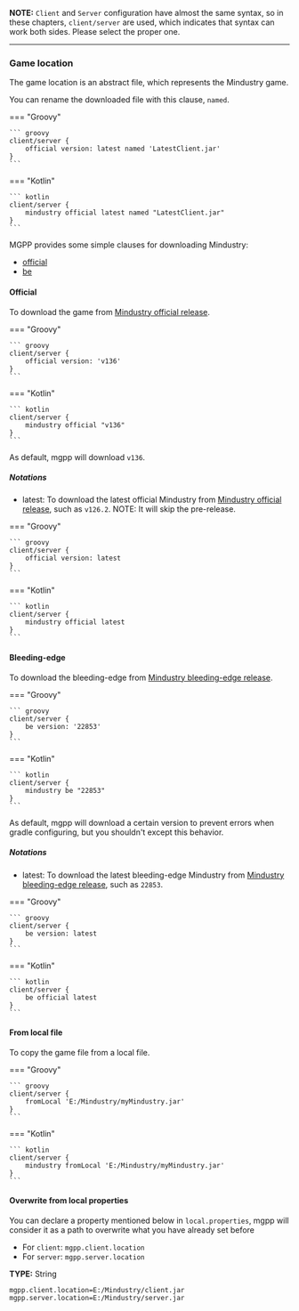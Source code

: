 **NOTE:** `Client` and `Server` configuration have almost the same syntax,
so in these chapters, `client/server` are used, which indicates that syntax can work both sides.
Please select the proper one.

___

### Game location

The game location is an abstract file, which represents the Mindustry game.

You can rename the downloaded file with this clause, `named`.

=== "Groovy"

    ``` groovy
    client/server {
        official version: latest named 'LatestClient.jar'
    }
    ```

=== "Kotlin"

    ``` kotlin
    client/server {
        mindustry official latest named "LatestClient.jar"
    }
    ```

MGPP provides some simple clauses for downloading Mindustry:
- [official](#official)
- [be](#bleeding-edge)

#### Official

To download the game from [Mindustry official release](https://github.com/Anuken/Mindustry/releases).  

=== "Groovy"

    ``` groovy
    client/server {
        official version: 'v136'
    }
    ```

=== "Kotlin"

    ``` kotlin
    client/server {
        mindustry official "v136"
    }
    ```

As default, mgpp will download `v136`.

##### Notations
- latest: To download the latest official Mindustry from [Mindustry official release](https://github.com/Anuken/Mindustry/releases), such as `v126.2`.
NOTE: It will skip the pre-release.

=== "Groovy"

    ``` groovy
    client/server {
        official version: latest
    }
    ```

=== "Kotlin"

    ``` kotlin
    client/server {
        mindustry official latest
    }
    ```

#### Bleeding-edge

To download the bleeding-edge from [Mindustry bleeding-edge release](https://github.com/Anuken/MindustryBuilds/releases).  

=== "Groovy"

    ``` groovy
    client/server {
        be version: '22853'
    }
    ```

=== "Kotlin"

    ``` kotlin
    client/server {
        mindustry be "22853"
    }
    ```

As default, mgpp will download a certain version to prevent errors when gradle configuring,
but you shouldn't except this behavior.

##### Notations
- latest: To download the latest bleeding-edge Mindustry from [Mindustry bleeding-edge release](https://github.com/Anuken/MindustryBuilds/releases), such as `22853`.

=== "Groovy"

    ``` groovy
    client/server {
        be version: latest
    }
    ```

=== "Kotlin"

    ``` kotlin
    client/server {
        be official latest
    }
    ```

#### From local file
To copy the game file from a local file.

=== "Groovy"

    ``` groovy
    client/server {
        fromLocal 'E:/Mindustry/myMindustry.jar'
    }
    ```

=== "Kotlin"

    ``` kotlin
    client/server {
        mindustry fromLocal 'E:/Mindustry/myMindustry.jar'
    }
    ```

#### Overwrite from local properties

You can declare a property mentioned below in `local.properties`,
mgpp will consider it as a path to overwrite what you have already set before

- For `client`: `mgpp.client.location`
- For `server`: `mgpp.server.location`

**TYPE:** String

```properties
mgpp.client.location=E:/Mindustry/client.jar
mgpp.server.location=E:/Mindustry/server.jar
```
